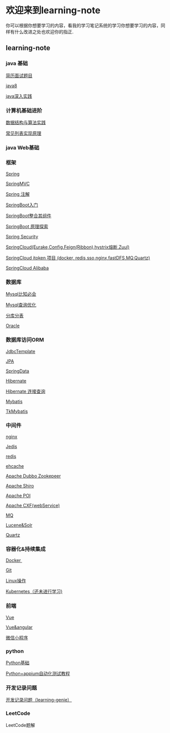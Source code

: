 # 欢迎来到learning-note

你可以根据你想要学习的内容，看我的学习笔记系统的学习你想要学习的内容，同样有什么改进之处也欢迎你的指正.

## learning-note

### java 基础 

<a href="https://github.com/kaysanshi/learning-note/blob/master/note/%E7%AE%80%E5%8E%86%E9%9D%A2%E8%AF%95%E9%A2%98%E7%9B%AE.md" target="_blank">简历面试题目 </a>

<a href="https://github.com/kaysanshi/learning-note/blob/master/note/Java8%E6%96%B0%E7%89%B9%E6%80%A7.md" target="_blank">java8</a>

[java深入实践](https://github.com/kaysanshi/learning-note/blob/master/note/Java%E6%B7%B1%E5%85%A5%E5%AE%9E%E8%B7%B5.md)



### 计算机基础进阶

<a href="https://github.com/kaysanshi/learning-note/blob/master/note/%E6%95%B0%E6%8D%AE%E7%BB%93%E6%9E%84%E4%B8%8E%E7%AE%97%E6%B3%95%E5%AE%9E%E6%88%98.md" target="_blank">数据结构与算法实践</a>

<a href="https://github.com/kaysanshi/learning-note/blob/master/note/%E5%B8%B8%E8%A7%81%E7%9A%84%E5%88%97%E8%A1%A8%E5%AE%9E%E7%8E%B0%E5%8E%9F%E7%90%86.md">常见列表实现原理</a>

### java Web基础



### 框架

<a href="https://github.com/kaysanshi/webNote/blob/master/note/Spring.md" target="_blank">Spring</a>

<a href="https://github.com/kaysanshi/webNote/blob/master/note/SpringMVC.md" target="_blank">SpringMVC</a>

<a href="https://github.com/kaysanshi/webNote/blob/master/note/Spring%E6%B3%A8%E8%A7%A3%EF%BC%9A.md" target="_blank">Spring 注解</a>



<a href="https://github.com/kaysanshi/webNote/blob/master/note/Spring%20Boot.md" target="_blank">SpringBoot入门</a>

<a href="https://github.com/kaysanshi/webNote/blob/master/note/SpringBoot%E6%95%B4%E5%90%88%E5%85%B6%E4%BB%96%E7%BB%84%E4%BB%B6.md" target="_blank">SpringBoot整合其组件</a>

<a href="https://github.com/kaysanshi/learning-note/blob/master/note/Spring%20Boot%20%E5%8E%9F%E7%90%86%E6%8E%A2%E7%B4%A2.md" target="_blank">SpringBoot 原理探索</a>



<a href="https://github.com/kaysanshi/learning-note/blob/master/note/Spring%20Security.md" target="_blank">Spring Security</a>



<a href="https://github.com/kaysanshi/webNote/blob/master/note/SpringCloud.md" target="_blank">SpringCloud(Eurake,Config,Feign(Ribbon),hystrix熔断,Zuul)</a>

<a href="https://github.com/kaysanshi/webNote/blob/master/note/itoken.md" target="_blank">SpringCloud itoken 项目 (docker, redis,sso,nginx,fastDFS,MQ,Quartz)</a>

<a href="https://github.com/kaysanshi/learning-note/blob/master/note/Spring%20Cloud%20Alibaba.md" target="_blank">SpringCloud Alibaba</a>





### 数据库

<a href="https://github.com/kaysanshi/webNote/blob/master/note/Mysql%E6%AF%94%E7%9F%A5%E5%BF%85%E4%BC%9A%20%EF%BC%9A.md" target="_blank">Mysql比知必会</a>

<a href="https://github.com/kaysanshi/webNote/blob/master/note/MySQL%E6%9F%A5%E8%AF%A2%E4%BC%98%E5%8C%96.md" target="_blank">Mysql查询优化</a>



<a href="https://github.com/kaysanshi/learning-note/blob/master/note/%E5%88%86%E5%BA%93%E5%88%86%E8%A1%A8.md" target="_blank">分库分表</a>

<a href="https://github.com/kaysanshi/learning-note/blob/master/note/Oracle.md" target="_blank">Oracle</a>



### 数据库访问ORM
<a href="https://github.com/kaysanshi/learning-note/blob/master/note/JDBCTemplate.md" target="_blank">JdbcTemplate</a>

<a href="https://github.com/kaysanshi/webNote/blob/master/note/JPA.md" target="_blank">JPA</a>

<a href="https://github.com/kaysanshi/webNote/blob/master/note/Spring%20Data.md" target="_blank">SpringData</a>





<a href="https://github.com/kaysanshi/webNote/blob/master/note/Hibernate.md" target="_blank">Hibernate</a>

<a href="https://github.com/kaysanshi/webNote/blob/master/note/hibernate%E8%BF%9E%E6%8E%A5%E6%9F%A5%E8%AF%A2%EF%BC%9A.md" target="_blank">Hibernate 连接查询</a>



<a href="https://github.com/kaysanshi/webNote/blob/master/note/Mybatis.md" target="_blank">Mybatis</a>

<a href="https://github.com/kaysanshi/webNote/blob/master/note/tkmybatis.md" target="_blank">TkMybatis</a>




### 中间件

<a href="https://github.com/kaysanshi/learning-note/blob/master/note/Nginx.md" target="_blank">nginx</a>



[Jedis](https://github.com/kaysanshi/webNote/blob/master/note/Redis%E4%BD%BF%E7%94%A8lettuce%E5%92%8Cjedis.md)

<a href="https://github.com/kaysanshi/learning-note/blob/master/note/Redis.md" target="_blank">redis</a>

<a href="##" target="_blank">ehcache</a>



<a href="https://github.com/kaysanshi/learning-note/blob/master/note/Apache%20Dubbo%20Zookeeper.md" target="_blank">Apache Dubbo Zookepeer</a>

<a href="https://github.com/kaysanshi/learning-note/blob/master/note/Apache%20Shiro.md" target="_blank">Apache Shiro</a>

<a href="https://github.com/kaysanshi/learning-note/blob/master/note/POI%26pinyin4j.md" target="_blank"> Apache POI</a>



<a href="#" target="_blank"> Apache CXF(webService)</a>

<a href="https://github.com/kaysanshi/learning-note/blob/master/note/MQ.md" target="_blank">MQ</a>





<a href="https://github.com/kaysanshi/learning-note/blob/master/note/Lucene%26Solr.md" target="_blank">Lucene&Solr</a>



<a href="#" target="_blank">Quartz</a>



### 容器化&持续集成

<a href="https://github.com/kaysanshi/webNote/blob/master/note/Docker.md" target="_blank">Docker </a>

<a href="https://github.com/kaysanshi/webNote/blob/master/note/Git.md" target="_blank">Git</a>

<a href="https://github.com/kaysanshi/learning-note/blob/master/note/Linux%20%E6%93%8D%E4%BD%9C.md" target="_blank">Linux操作</a>

<a href="https://www.kubernetes.org.cn/k8s" target="_blank">Kubernetes（还未进行学习)</a>

### 前端

<a href="https://github.com/kaysanshi/webNote/blob/master/note/VUE.md" target="_blank">Vue</a>

<a href="https://github.com/kaysanshi/webNote/blob/master/note/Vue%E5%92%8Cangular%E9%A1%B9%E7%9B%AE%E7%AC%94%E8%AE%B0.md" target="_blank">Vue&angular</a>

<a href="https://github.com/kaysanshi/webNote/blob/master/note/%E5%BE%AE%E4%BF%A1%E5%B0%8F%E7%A8%8B%E5%BA%8F.md" target="_blank">微信小程序</a>


### python

<a href="https://github.com/kaysanshi/webNote/blob/master/note/python.md" target="_blank">Python基础</a>

<a href="https://github.com/kaysanshi/webNote/blob/master/note/python%2Bappium%E8%87%AA%E5%8A%A8%E5%8C%96%E6%B5%8B%E8%AF%95.md" target="_blank">Python+appium自动化测试教程</a>



### 开发记录问题

[开发记录问题（learning-genie）](https://github.com/kaysanshi/learning-note/blob/master/note/%E5%BC%80%E5%8F%91%E8%AE%B0%E5%BD%95%E9%97%AE%E9%A2%98.md)



### LeetCode

<a hreft="https://github.com/kaysanshi/learning-note/blob/master/note/LettCode%E9%A2%98%E8%A7%A3.md" target="_blank">LeetCode题解</a>




